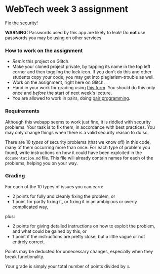 WebTech week 3 assignment
=========================

Fix the security!

**WARNING:** Passwords used by this app are likely to leak! Do **not** use passwords you may be using on other services.

### How to work on the assignment

- *Remix* this project on Glitch.
- Make your cloned project private, by tapping its name in the top left corner and then toggling the lock icon. If you don't do this and other students copy your code, <em>you</em> may get into plagiarism-trouble as well.
- Work on the assignment, right here on Glitch.
- Hand in your work for grading using [this form](https://goo.gl/forms/s6CUNdqaaY8X5o802). You should do this only once and *before* the start of next week's lecture.
- You are allowed to work in pairs, doing [pair programming](https://en.wikipedia.org/wiki/Pair_programming).


### Requirements

Although this webapp seems to work just fine, it is riddled with security problems. Your task is to fix them, in accordance with best practices. You may only change things when there is a valid security reason to do so.

There are 10 *types* of security problems (that we know of!) in this code, many of them occurring more than once. For each type of problem you found, write instructions on how it could have been exploited in the `documentation.md` file. This file will already contain names for each of the problems, helping you on your way.


### Grading

For each of the 10 types of issues you can earn:

- 2 points for fully and cleanly fixing the problem, or
- 1 point for partly fixing it, or fixing it in an ambigious or overly complicated way,

plus:

- 2 points for giving detailed instructions on how to exploit the problem, and what could be gained by this, or
- 1 point if the instructions are pretty close, but a little vague or not entirely correct.

Points may be deducted for unnecessary changes, especially when they break functionality.

Your grade is simply your total number of points divided by `4`.

